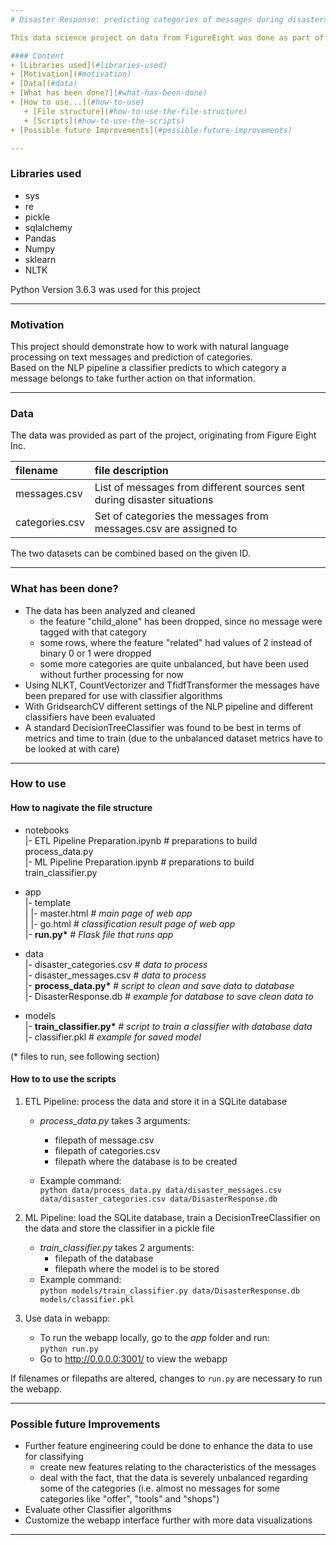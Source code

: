 ```yaml
--- 
# Disaster Response: predicting categories of messages during disasters

This data science project on data from FigureEight was done as part of the Data Scientist Nanodegree from Udacity

#### Content
+ [Libraries used](#libraries-used)  
+ [Motivation](#motivation)  
+ [Data](#data)  
+ [What has been done?](#what-has-been-done)  
+ [How to use...](#how-to-use)  
   + [File structure](#how-to-use-the-file-structure)
   + [Scripts](#how-to-use-the-scripts)
+ [Possible future Improvements](#possible-future-improvements)  

---
```


### Libraries used
+ sys
+ re
+ pickle
+ sqlalchemy
+ Pandas
+ Numpy
+ sklearn
+ NLTK

Python Version 3.6.3 was used for this project

---

### Motivation
This project should demonstrate how to work with natural language processing on text messages and prediction of categories.  
Based on the NLP pipeline a classifier predicts to which category a message belongs to take further action on that information.

---

### Data
The data was provided as part of the project, originating from Figure Eight Inc.

| filename | file description |
| :-- | :-- |
| messages.csv | List of messages from different sources sent during disaster situations |
| categories.csv | Set of categories the messages from messages.csv are assigned to |

The two datasets can be combined based on the given ID.

---

### What has been done?
* The data has been analyzed and cleaned 
   * the feature "child_alone" has been dropped, since no message were tagged with that category
   * some rows, where the feature "related" had values of 2 instead of binary 0 or 1 were dropped
   * some more categories are quite unbalanced, but have been used without further processing for now
* Using NLKT, CountVectorizer and TfidfTransformer the messages have been prepared for use with classifier algorithms
* With GridsearchCV different settings of the NLP pipeline and different classifiers have been evaluated
* A standard DecisionTreeClassifier was found to be best in terms of metrics and time to train (due to the unbalanced dataset metrics have to be looked at with care)

---

### How to use

#### How to nagivate the file structure
- notebooks  
|- ETL Pipeline Preparation.ipynb # preparations to build process_data.py  
|- ML Pipeline Preparation.ipynb # preparations to build train_classifier.py  

- app  
|- template  
| |- master.html  # _main page of web app_  
| |- go.html  # _classification result page of web app_  
|- __run.py*__  # _Flask file that runs app_

- data  
|- disaster_categories.csv  # _data to process_  
|- disaster_messages.csv  # _data to process_  
|- __process_data.py*__  # _script to clean and save data to database_  
|- DisasterResponse.db   # _example for database to save clean data to_  

- models  
|- __train_classifier.py*__  # _script to train a classifier with database data_  
|- classifier.pkl  # _example for saved model_   

(* files to run, see following section)

#### How to to use the scripts
1. ETL Pipeline: process the data and store it in a SQLite database
    * _process_data.py_ takes 3 arguments:
       + filepath of message.csv
       + filepath of categories.csv
       + filepath where the database is to be created
    
    * Example command:  
      `python data/process_data.py data/disaster_messages.csv data/disaster_categories.csv data/DisasterResponse.db`
 
2. ML Pipeline: load the SQLite database, train a DecisionTreeClassifier on the data and store the classifier in a pickle file
    * _train_classifier.py_ takes 2 arguments:
       + filepath of the database
       + filepath where the model is to be stored            
    * Example command:  
      `python models/train_classifier.py data/DisasterResponse.db models/classifier.pkl`
 
3. Use data in webapp:
    * To run the webapp locally, go to the _app_ folder and run:  
      `python run.py`
    * Go to http://0.0.0.0:3001/ to view the webapp

If filenames or filepaths are altered, changes to `run.py` are necessary to run the webapp.  

---

### Possible future Improvements
* Further feature engineering could be done to enhance the data to use for classifying
   * create new features relating to the characteristics of the messages
   * deal with the fact, that the data is severely unbalanced regarding some of the categories (i.e. almost no messages for some categories like "offer", "tools" and "shops")
* Evaluate other Classifier algorithms
* Customize the webapp interface further with more data visualizations

---
